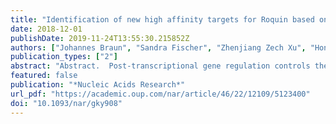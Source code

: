 ```yaml
---
title: "Identification of new high affinity targets for Roquin based on structural conservation"
date: 2018-12-01
publishDate: 2019-11-24T13:55:30.215852Z
authors: ["Johannes Braun", "Sandra Fischer", "Zhenjiang Zech Xu", "Hongying Sun", "Dalia H. Ghoneim", "Anna T. Gimbel", "Uwe Plessmann", "Henning Urlaub", "David H. Mathews", "Julia E. Weigand"]
publication_types: ["2"]
abstract: "Abstract.  Post-transcriptional gene regulation controls the amount of protein produced from a specific mRNA by altering both its decay and translation rates. S"
featured: false
publication: "*Nucleic Acids Research*"
url_pdf: "https://academic.oup.com/nar/article/46/22/12109/5123400"
doi: "10.1093/nar/gky908"
---
```


